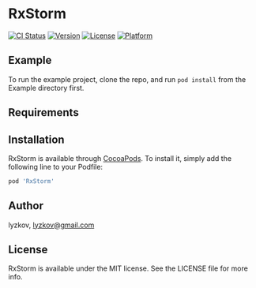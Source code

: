 # RxStorm

[![CI Status](https://img.shields.io/travis/lyzkov/RxStorm.svg?style=flat)](https://travis-ci.org/lyzkov/RxStorm)
[![Version](https://img.shields.io/cocoapods/v/RxStorm.svg?style=flat)](https://cocoapods.org/pods/RxStorm)
[![License](https://img.shields.io/cocoapods/l/RxStorm.svg?style=flat)](https://cocoapods.org/pods/RxStorm)
[![Platform](https://img.shields.io/cocoapods/p/RxStorm.svg?style=flat)](https://cocoapods.org/pods/RxStorm)

## Example

To run the example project, clone the repo, and run `pod install` from the Example directory first.

## Requirements

## Installation

RxStorm is available through [CocoaPods](https://cocoapods.org). To install
it, simply add the following line to your Podfile:

```ruby
pod 'RxStorm'
```

## Author

lyzkov, lyzkov@gmail.com

## License

RxStorm is available under the MIT license. See the LICENSE file for more info.
